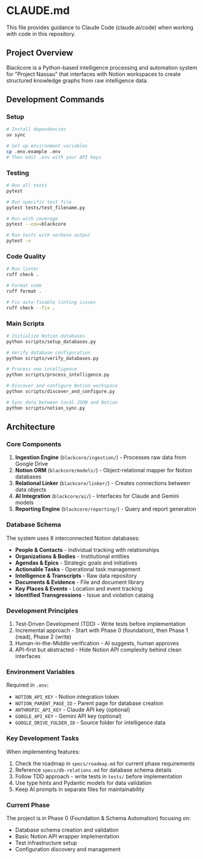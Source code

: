# CLAUDE.md

This file provides guidance to Claude Code (claude.ai/code) when working with code in this repository.

## Project Overview

Blackcore is a Python-based intelligence processing and automation system for "Project Nassau" that interfaces with Notion workspaces to create structured knowledge graphs from raw intelligence data.

## Development Commands

### Setup
```bash
# Install dependencies
uv sync

# Set up environment variables
cp .env.example .env
# Then edit .env with your API keys
```

### Testing
```bash
# Run all tests
pytest

# Run specific test file
pytest tests/test_filename.py

# Run with coverage
pytest --cov=blackcore

# Run tests with verbose output
pytest -v
```

### Code Quality
```bash
# Run linter
ruff check .

# Format code
ruff format .

# Fix auto-fixable linting issues
ruff check --fix .
```

### Main Scripts
```bash
# Initialize Notion databases
python scripts/setup_databases.py

# Verify database configuration
python scripts/verify_databases.py

# Process new intelligence
python scripts/process_intelligence.py

# Discover and configure Notion workspace
python scripts/discover_and_configure.py

# Sync data between local JSON and Notion
python scripts/notion_sync.py
```

## Architecture

### Core Components
1. **Ingestion Engine** (`blackcore/ingestion/`) - Processes raw data from Google Drive
2. **Notion ORM** (`blackcore/models/`) - Object-relational mapper for Notion databases
3. **Relational Linker** (`blackcore/linker/`) - Creates connections between data objects
4. **AI Integration** (`blackcore/ai/`) - Interfaces for Claude and Gemini models
5. **Reporting Engine** (`blackcore/reporting/`) - Query and report generation

### Database Schema
The system uses 8 interconnected Notion databases:
- **People & Contacts** - Individual tracking with relationships
- **Organizations & Bodies** - Institutional entities
- **Agendas & Epics** - Strategic goals and initiatives
- **Actionable Tasks** - Operational task management
- **Intelligence & Transcripts** - Raw data repository
- **Documents & Evidence** - File and document library
- **Key Places & Events** - Location and event tracking
- **Identified Transgressions** - Issue and violation catalog

### Development Principles
1. Test-Driven Development (TDD) - Write tests before implementation
2. Incremental approach - Start with Phase 0 (foundation), then Phase 1 (read), Phase 2 (write)
3. Human-in-the-Middle verification - AI suggests, human approves
4. API-first but abstracted - Hide Notion API complexity behind clean interfaces

### Environment Variables
Required in `.env`:
- `NOTION_API_KEY` - Notion integration token
- `NOTION_PARENT_PAGE_ID` - Parent page for database creation
- `ANTHROPIC_API_KEY` - Claude API key (optional)
- `GOOGLE_API_KEY` - Gemini API key (optional)
- `GOOGLE_DRIVE_FOLDER_ID` - Source folder for intelligence data

### Key Development Tasks
When implementing features:
1. Check the roadmap in `specs/roadmap.md` for current phase requirements
2. Reference `specs/db-relations.md` for database schema details
3. Follow TDD approach - write tests in `tests/` before implementation
4. Use type hints and Pydantic models for data validation
5. Keep AI prompts in separate files for maintainability

### Current Phase
The project is in Phase 0 (Foundation & Schema Automation) focusing on:
- Database schema creation and validation
- Basic Notion API wrapper implementation
- Test infrastructure setup
- Configuration discovery and management